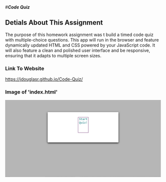 #__*Code Quiz*__

## __Detials About This Assignment__
The purpose of this homework assignment was t build a timed code quiz with multiple-choice questions. This app will run in the browser and feature dynamically updated HTML and CSS powered by your JavaScript code. It will also feature a clean and polished user interface and be responsive, ensuring that it adapts to multiple screen sizes.

### __Link To Website__
https://jdouglasr.github.io/Code-Quiz/

### __Image of 'index.html'__
![index.html](/img/Code-Quiz-index.png)
